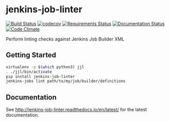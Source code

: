 # jenkins-job-linter

[![Build Status](https://travis-ci.org/OddBloke/jenkins-job-linter.svg?branch=master)](https://travis-ci.org/OddBloke/jenkins-job-linter)
[![codecov](https://codecov.io/gh/OddBloke/jenkins-job-linter/branch/master/graph/badge.svg)](https://codecov.io/gh/OddBloke/jenkins-job-linter)
[![Requirements Status](https://requires.io/github/OddBloke/jenkins-job-linter/requirements.svg?branch=master)](https://requires.io/github/OddBloke/jenkins-job-linter/requirements/?branch=master)
[![Documentation Status](https://readthedocs.org/projects/jenkins-job-linter/badge/?version=latest)](http://jenkins-job-linter.readthedocs.io/en/latest/?badge=latest)
[![Code Climate](https://codeclimate.com/github/OddBloke/jenkins-job-linter/badges/gpa.svg)](https://codeclimate.com/github/OddBloke/jenkins-job-linter)

Perform linting checks against Jenkins Job Builder XML

## Getting Started

```sh
virtualenv -p $(which python3) jjl
. ./jjl/bin/activate
pip install jenkins-job-linter
jenkins-jobs lint path/to/my/job/builder/definitions
```

## Documentation

See http://jenkins-job-linter.readthedocs.io/en/latest/ for the latest documentation.
